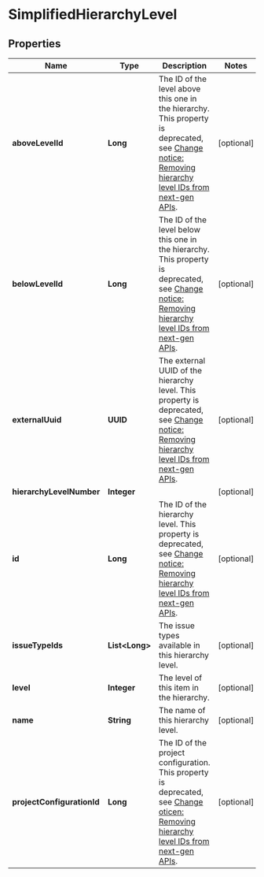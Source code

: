 

# SimplifiedHierarchyLevel


## Properties

| Name | Type | Description | Notes |
|------------ | ------------- | ------------- | -------------|
|**aboveLevelId** | **Long** | The ID of the level above this one in the hierarchy. This property is deprecated, see [Change notice: Removing hierarchy level IDs from next-gen APIs](https://developer.atlassian.com/cloud/jira/platform/change-notice-removing-hierarchy-level-ids-from-next-gen-apis/). |  [optional] |
|**belowLevelId** | **Long** | The ID of the level below this one in the hierarchy. This property is deprecated, see [Change notice: Removing hierarchy level IDs from next-gen APIs](https://developer.atlassian.com/cloud/jira/platform/change-notice-removing-hierarchy-level-ids-from-next-gen-apis/). |  [optional] |
|**externalUuid** | **UUID** | The external UUID of the hierarchy level. This property is deprecated, see [Change notice: Removing hierarchy level IDs from next-gen APIs](https://developer.atlassian.com/cloud/jira/platform/change-notice-removing-hierarchy-level-ids-from-next-gen-apis/). |  [optional] |
|**hierarchyLevelNumber** | **Integer** |  |  [optional] |
|**id** | **Long** | The ID of the hierarchy level. This property is deprecated, see [Change notice: Removing hierarchy level IDs from next-gen APIs](https://developer.atlassian.com/cloud/jira/platform/change-notice-removing-hierarchy-level-ids-from-next-gen-apis/). |  [optional] |
|**issueTypeIds** | **List&lt;Long&gt;** | The issue types available in this hierarchy level. |  [optional] |
|**level** | **Integer** | The level of this item in the hierarchy. |  [optional] |
|**name** | **String** | The name of this hierarchy level. |  [optional] |
|**projectConfigurationId** | **Long** | The ID of the project configuration. This property is deprecated, see [Change oticen: Removing hierarchy level IDs from next-gen APIs](https://developer.atlassian.com/cloud/jira/platform/change-notice-removing-hierarchy-level-ids-from-next-gen-apis/). |  [optional] |



